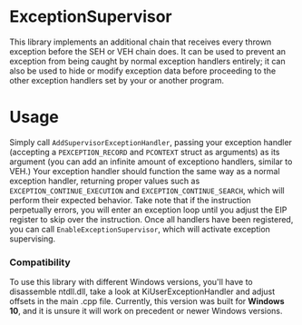 # ExceptionSupervisor
This library implements an additional chain that receives every thrown exception before the SEH or VEH chain does. It can be used to prevent an exception from being caught by normal exception handlers entirely; it can also be used to hide or modify exception data before proceeding to the other exception handlers set by your or another program.

# Usage
Simply call `AddSupervisorExceptionHandler`, passing your exception handler (accepting a `PEXCEPTION_RECORD` and `PCONTEXT` struct as arguments) as its argument (you can add an infinite amount of exceptiono handlers, similar to VEH.) Your exception handler should function the same way as a normal exception handler, returning proper values such as `EXCEPTION_CONTINUE_EXECUTION` and `EXCEPTION_CONTINUE_SEARCH`, which will perform their expected behavior. Take note that if the instruction perpetually errors, you will enter an exception loop until you adjust the EIP register to skip over the instruction. Once all handlers have been registered, you can call `EnableExceptionSupervisor`, which will activate exception supervising.

### Compatibility
To use this library with different Windows versions, you'll have to disassemble ntdll.dll, take a look at KiUserExceptionHandler and adjust offsets in the main .cpp file. Currently, this version was built for **Windows 10**, and it is unsure it will work on precedent or newer Windows versions.
